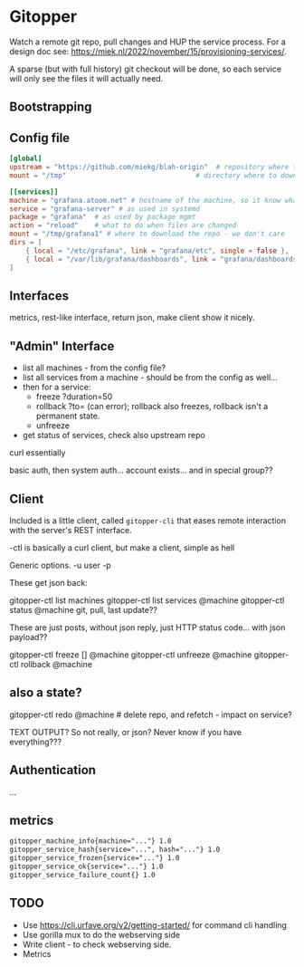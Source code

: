 # Gitopper

Watch a remote git repo, pull changes and HUP the service process. For a design doc see:
<https://miek.nl/2022/november/15/provisioning-services/>.

A sparse (but with full history) git checkout will be done, so each service will only see the files
it will actually need.

## Bootstrapping


## Config file

~~~ toml
[global]
upstream = "https://github.com/miekg/blah-origin"  # repository where to download from
mount = "/tmp"                                # directory where to download to, mount+service is used as path

[[services]]
machine = "grafana.atoom.net" # hostname of the machine, so it know what to do there.
service = "grafana-server" # as used in systemd
package = "grafana"  # as used by package mgmt
action = "reload"    # what to do when files are changed
mount = "/tmp/grafana1" # where to download the repo - we don't care
dirs = [
    { local = "/etc/grafana", link = "grafana/etc", single = false },
    { local = "/var/lib/grafana/dashboards", link = "grafana/dashboards", single = false }
]
~~~

## Interfaces

metrics, rest-like interface, return json, make client show it nicely.

## "Admin" Interface

- list all machines - from the config file?
- list all services from a machine - should be from the config as well...
- then for a service:
    * freeze ?duration=50
    * rollback ?to=<hash> (can error); rollback also freezes, rollback isn't a permanent state.
    * unfreeze
- get status of services, check also upstream repo

curl essentially

basic auth, then system auth... account exists... and in special group??

## Client

Included is a little client, called `gitopper-cli` that eases remote interaction with the server's
REST interface.

-ctl is basically a curl client, but make a client, simple as hell

Generic options. -u user -p <passwd>

These get json back:

gitopper-ctl list machines
gitopper-ctl list services @machine
gitopper-ctl status <service-name> @machine  git, pull, last update??

These are just posts, without json reply, just HTTP status code... with json payload??

gitopper-ctl freeze <service-name> [<duration>] @machine
gitopper-ctl unfreeze <service-name> @machine
gitopper-ctl rollback <service-name> <hash> @machine

## also a state?
gitopper-ctl redo <service-name> @machine    # delete repo, and refetch - impact on service?

TEXT OUTPUT? So not really, or json? Never know if you have everything???

## Authentication

...

## metrics

~~~ txt
gitopper_machine_info{machine="..."} 1.0
gitopper_service_hash{service="...", hash="..."} 1.0
gitopper_service_frozen{service="..."} 1.0
gitopper_service_ok{service="..."} 1.0
gitopper_service_failure_count{} 1.0
~~~

## TODO

* Use https://cli.urfave.org/v2/getting-started/ for command cli handling
* Use gorilla mux to do the webserving side
* Write client - to check webserving side.
* Metrics
